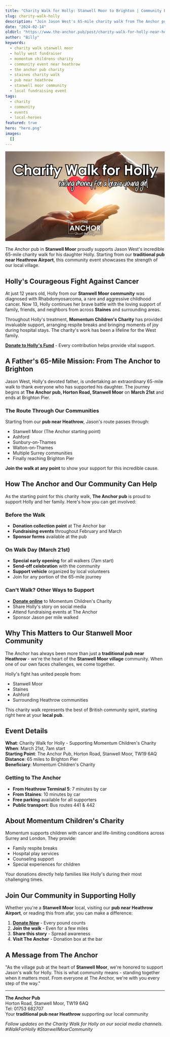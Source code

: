 ```yaml
---
title: "Charity Walk for Holly: Stanwell Moor to Brighton | Community Event Near Heathrow"
slug: charity-walk-holly
description: "Join Jason West's 65-mile charity walk from The Anchor pub Stanwell Moor to Brighton Pier for Holly's cancer fight. Supporting Momentum Children's Charity. Local pub near Heathrow hosts community fundraiser. Donate or join the walk starting March 21st."
date: "2024-02-14"
oldUrl: "https://www.the-anchor.pub/post/charity-walk-for-holly-near-heathrow-stanwell-moor"
author: "Billy"
keywords:
  - charity walk stanwell moor
  - holly west fundraiser
  - momentum childrens charity
  - community event near heathrow
  - the anchor pub charity
  - staines charity walk
  - pub near heathrow
  - stanwell moor community
  - local fundraising event
tags:
  - charity
  - community
  - events
  - local-heroes
featured: true
hero: "hero.png"
images:
  []
---
```


![Charity Walk for Holly - Supporting Momentum Children's Charity](/content/blog/charity-walk-holly/hero.png)

The Anchor pub in **Stanwell Moor** proudly supports Jason West's incredible 65-mile charity walk for his daughter Holly. Starting from our **traditional pub near Heathrow Airport**, this community event showcases the strength of our local village.

## Holly's Courageous Fight Against Cancer

At just 12 years old, Holly from our **Stanwell Moor community** was diagnosed with Rhabdomyosarcoma, a rare and aggressive childhood cancer. Now 13, Holly continues her brave battle with the loving support of family, friends, and neighbors from across **Staines** and surrounding areas.

Throughout Holly's treatment, **Momentum Children's Charity** has provided invaluable support, arranging respite breaks and bringing moments of joy during hospital stays. The charity's work has been a lifeline for the West family.

**[Donate to Holly's Fund](https://bit.ly/3I6dyWo)** - Every contribution helps provide vital support.

## A Father's 65-Mile Mission: From The Anchor to Brighton

Jason West, Holly's devoted father, is undertaking an extraordinary 65-mile walk to thank everyone who has supported his daughter. The journey begins at **The Anchor pub, Horton Road, Stanwell Moor** on **March 21st** and ends at Brighton Pier.

### The Route Through Our Communities

Starting from our **pub near Heathrow**, Jason's route passes through:
- Stanwell Moor (The Anchor starting point)
- Ashford
- Sunbury-on-Thames
- Walton-on-Thames
- Multiple Surrey communities
- Finally reaching Brighton Pier

**Join the walk at any point** to show your support for this incredible cause.

## How The Anchor and Our Community Can Help

As the starting point for this charity walk, **The Anchor pub** is proud to support Holly and her family. Here's how you can get involved:

### Before the Walk
- **Donation collection point** at The Anchor bar
- **Fundraising events** throughout February and March
- **Sponsor forms** available at the pub

### On Walk Day (March 21st)
- **Special early opening** for all walkers (7am start)
- **Send-off celebration** with the community
- **Support vehicle** organized by local volunteers
- Join for any portion of the 65-mile journey

### Can't Walk? Other Ways to Support
- **[Donate online](https://bit.ly/3I6dyWo)** to Momentum Children's Charity
- Share Holly's story on social media
- Attend fundraising events at The Anchor
- Sponsor Jason per mile walked

## Why This Matters to Our Stanwell Moor Community

The Anchor has always been more than just a **traditional pub near Heathrow** - we're the heart of the **Stanwell Moor village** community. When one of our own faces challenges, we come together.

Holly's fight has united people from:
- Stanwell Moor
- Staines
- Ashford
- Surrounding Heathrow communities

This charity walk represents the best of British community spirit, starting right here at your **local pub**.

## Event Details

**What**: Charity Walk for Holly - Supporting Momentum Children's Charity  
**When**: March 21st, 7am start  
**Starting Point**: The Anchor Pub, Horton Road, Stanwell Moor, TW19 6AQ  
**Distance**: 65 miles to Brighton Pier  
**Beneficiary**: Momentum Children's Charity  

### Getting to The Anchor
- **From Heathrow Terminal 5**: 7 minutes by car
- **From Staines**: 10 minutes by car
- **Free parking** available for all supporters
- **Public transport**: Bus routes 441 & 442

## About Momentum Children's Charity

Momentum supports children with cancer and life-limiting conditions across Surrey and London. They provide:
- Family respite breaks
- Hospital play services
- Counseling support
- Special experiences for children

Your donations directly help families like Holly's during their most challenging times.

## Join Our Community in Supporting Holly

Whether you're a **Stanwell Moor** local, visiting our **pub near Heathrow Airport**, or reading this from afar, you can make a difference:

1. **[Donate Now](https://bit.ly/3I6dyWo)** - Every pound counts
2. **Join the walk** - Even for a few miles
3. **Share this story** - Spread awareness
4. **Visit The Anchor** - Donation box at the bar

## A Message from The Anchor

"As the village pub at the heart of **Stanwell Moor**, we're honored to support Jason's walk for Holly. This is what community means - standing together when it matters most. From everyone at The Anchor, we're with you every step of the way."

---

**The Anchor Pub**  
Horton Road, Stanwell Moor, TW19 6AQ  
Tel: 01753 682707  
Your **traditional pub near Heathrow** supporting our local community

*Follow updates on the Charity Walk for Holly on our social media channels. #WalkForHolly #StanwellMoorCommunity*